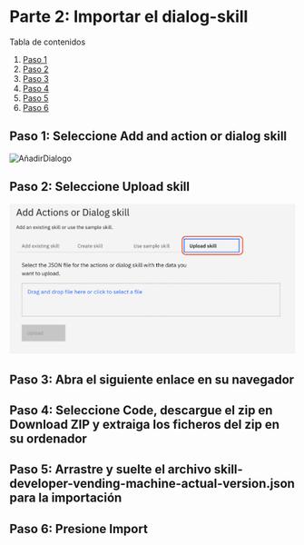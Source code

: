 # Parte 2: Importar el dialog-skill

Tabla de contenidos
1. [Paso 1](#1-step-1)
2. [Paso 2](#2-step-2)
3. [Paso 3](#3-step-3)
4. [Paso 4](#4-step-4)
5. [Paso 5](#5-step-5)
6. [Paso 6](#6-step-6)

<a name="1-step-1"></a>
## Paso 1: Seleccione Add and action or dialog skill

![AñadirDialogo](../images/añadirDialogo.png)

<a name="2-step-2"></a>
## Paso 2: Seleccione Upload skill

![UploadSkill](../images/uploadSkill.png)

<a name="13-step-3"></a>
## Paso 3: Abra el siguiente enlace en su navegador


<a name="4-step-4"></a>
## Paso 4: Seleccione Code, descargue el zip en Download ZIP y extraiga los ficheros del zip en su ordenador


<a name="5-step-5"></a>
## Paso 5: Arrastre y suelte el archivo skill-developer-vending-machine-actual-version.json para la importación


<a name="6-step-6"></a>
## Paso 6: Presione Import




